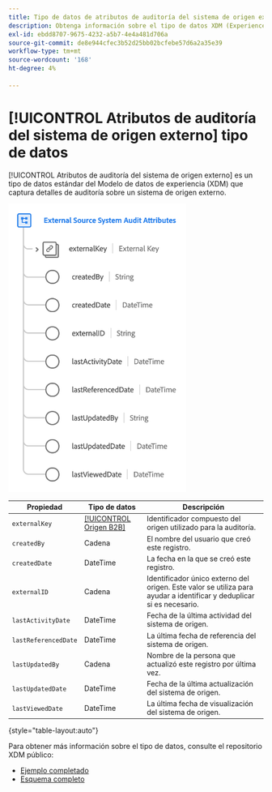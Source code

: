 ```yaml
---
title: Tipo de datos de atributos de auditoría del sistema de origen externo
description: Obtenga información sobre el tipo de datos XDM (Experience Data Model) de atributos de auditoría del sistema de origen externo.
exl-id: ebdd8707-9675-4232-a5b7-4e4a481d706a
source-git-commit: de8e944cfec3b52d25bb02bcfebe57d6a2a35e39
workflow-type: tm+mt
source-wordcount: '168'
ht-degree: 4%

---
```


# [!UICONTROL Atributos de auditoría del sistema de origen externo] tipo de datos

[!UICONTROL Atributos de auditoría del sistema de origen externo] es un tipo de datos estándar del Modelo de datos de experiencia (XDM) que captura detalles de auditoría sobre un sistema de origen externo.

![](../images/data-types/external-source-system-audit-attributes.png)

| Propiedad | Tipo de datos | Descripción |
| --- | --- | --- |
| `externalKey` | [[!UICONTROL Origen B2B]](./b2b-source.md) | Identificador compuesto del origen utilizado para la auditoría. |
| `createdBy` | Cadena | El nombre del usuario que creó este registro. |
| `createdDate` | DateTime | La fecha en la que se creó este registro. |
| `externalID` | Cadena | Identificador único externo del origen. Este valor se utiliza para ayudar a identificar y deduplicar si es necesario. |
| `lastActivityDate` | DateTime | Fecha de la última actividad del sistema de origen. |
| `lastReferencedDate` | DateTime | La última fecha de referencia del sistema de origen. |
| `lastUpdatedBy` | Cadena | Nombre de la persona que actualizó este registro por última vez. |
| `lastUpdatedDate` | DateTime | Fecha de la última actualización del sistema de origen. |
| `lastViewedDate` | DateTime | La última fecha de visualización del sistema de origen. |

{style="table-layout:auto"}

Para obtener más información sobre el tipo de datos, consulte el repositorio XDM público:

* [Ejemplo completado](https://github.com/adobe/xdm/blob/master/components/datatypes/auditing/external-source-system-audit.example.1.json)
* [Esquema completo](https://github.com/adobe/xdm/blob/master/components/datatypes/auditing/external-source-system-audit.schema.json)
